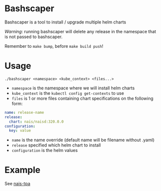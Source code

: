 Bashscaper
=========
Bashscaper is a tool to install / upgrade multiple helm charts

*Warning*: running bashscaper will delete any release in the namespace that is not passed to bashscaper.

Remember to `make bump`, before `make build push`!

# Usage
`./bashscaper <namespace> <kube_context> <files...>`
- `namespace` is the namespace where we will install helm charts
- `kube_context` is the `kubectl config get-contexts` to use
- `files` is 1 or more files containing chart specifications on the following form:

```yaml
name: release-name
release:
  chart: nais/naisd:320.0.0
configuration:
  key: value
```

- `name` is the name override (default name will be filename without .yaml)
- `release` specified which helm chart to install
- `configuration` is the helm values

# Example
See [nais-tpa](https://github.com/navikt/nais-tpa)
